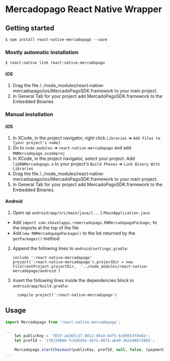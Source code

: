 # Mercadopago React Native Wrapper

## Getting started

`$ npm install react-native-mercadopago --save`

### Mostly automatic installation

`$ react-native link react-native-mercadopago`

#### iOS

1. Drag the file /../node_modules/react-native-mercadopago/ios/MercadoPagoSDK.framework to your main project.
2. In General Tab for your project add MercadoPagoSDK.framework to the Embedded Binaries

### Manual installation


#### iOS

1. In XCode, in the project navigator, right click `Libraries` ➜ `Add Files to [your project's name]`
2. Go to `node_modules` ➜ `react-native-mercadopago` and add `RNMercadopago.xcodeproj`
3. In XCode, in the project navigator, select your project. Add `libRNMercadopago.a` to your project's `Build Phases` ➜ `Link Binary With Libraries`
4. Drag the file /../node_modules/react-native-mercadopago/ios/MercadoPagoSDK.framework to your main project.
5. In General Tab for your project add MercadoPagoSDK.framework to the Embedded Binaries.

#### Android

1. Open up `android/app/src/main/java/[...]/MainApplication.java`
  - Add `import com.shovelapps.rnmercadopago.RNMercadopagoPackage;` to the imports at the top of the file
  - Add `new RNMercadopagoPackage()` to the list returned by the `getPackages()` method
2. Append the following lines to `android/settings.gradle`:
  	```
  	include ':react-native-mercadopago'
  	project(':react-native-mercadopago').projectDir = new File(rootProject.projectDir, 	'../node_modules/react-native-mercadopago/android')
  	```
3. Insert the following lines inside the dependencies block in `android/app/build.gradle`:
  	```
      compile project(':react-native-mercadopago')
  	```


## Usage
```javascript
import Mercadopago from 'react-native-mercadopago';

...
    let publicKey = 'TEST-ad365c37-8012-4014-84f5-6c895b3f8e0a';
    let prefId = '176234066-fc6d5d5e-2671-4073-ab49-362a98b720b5';

    Mercadopago.startCheckout(publicKey, prefId, null, false, (payment) => { this._success(payment)}, (error) => { this._failure(error) });
...
```
  